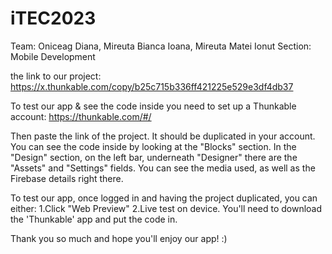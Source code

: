 # iTEC2023

Team: Oniceag Diana, Mireuta Bianca Ioana, Mireuta Matei Ionut
Section: Mobile Development

the link to our project:  https://x.thunkable.com/copy/b25c715b336ff421225e529e3df4db37

To test our app & see the code inside you need to set up a Thunkable account: https://thunkable.com/#/

Then paste the link of the project. It should be duplicated in your account.
You can see the code inside by looking at the "Blocks" section.
In the "Design" section, on the left bar, underneath "Designer" there are the "Assets" and "Settings" fields. You can see the media used, as well as the 
Firebase details right there.

To test our app, once logged in and having the project duplicated, you can either:
1.Click "Web Preview"
2.Live test on device. You'll need to download the 'Thunkable' app and put the code in.

Thank you so much and hope you'll enjoy our app! :)
